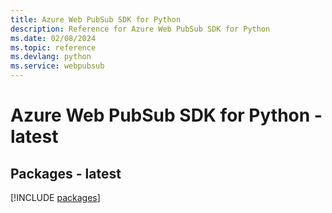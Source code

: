 ```yaml
---
title: Azure Web PubSub SDK for Python
description: Reference for Azure Web PubSub SDK for Python
ms.date: 02/08/2024
ms.topic: reference
ms.devlang: python
ms.service: webpubsub
---
```

# Azure Web PubSub SDK for Python - latest
## Packages - latest
[!INCLUDE [packages](web-pubsub-index.md)]